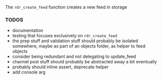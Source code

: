 The `rdr_create_feed` function creates a new feed in storage

### TODOS
* documentation
* testing that focuses exclusively on `rdr_create_feed`
* the prep stuff and validation stuff should probably be isolated somewhere, maybe as part of an objects folder, as helper to feed objects
* consider being redundant and not delegating to update_feed
* channel post stuff should probably be abstracted away a bit eventually
* probably should inline assert, deprecate helper
* add console arg

